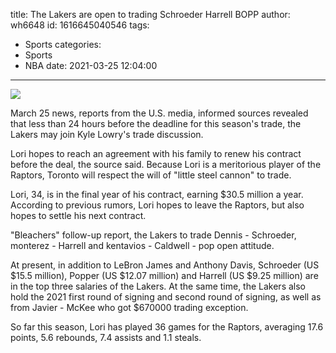 title: The Lakers are open to trading Schroeder Harrell BOPP
author: wh6648
id: 1616645040546
tags: 
- Sports
categories: 
- Sports
- NBA
date: 2021-03-25 12:04:00
---
![](https://p9.itc.cn/images01/20210325/5c759069727d4a3ebbca5db5de81a235.jpeg)


March 25 news, reports from the U.S. media, informed sources revealed that less than 24 hours before the deadline for this season's trade, the Lakers may join Kyle Lowry's trade discussion.

Lori hopes to reach an agreement with his family to renew his contract before the deal, the source said. Because Lori is a meritorious player of the Raptors, Toronto will respect the will of "little steel cannon" to trade.

Lori, 34, is in the final year of his contract, earning $30.5 million a year. According to previous rumors, Lori hopes to leave the Raptors, but also hopes to settle his next contract.

"Bleachers" follow-up report, the Lakers to trade Dennis - Schroeder, monterez - Harrell and kentavios - Caldwell - pop open attitude.

At present, in addition to LeBron James and Anthony Davis, Schroeder (US $15.5 million), Popper (US $12.07 million) and Harrell (US $9.25 million) are in the top three salaries of the Lakers. At the same time, the Lakers also hold the 2021 first round of signing and second round of signing, as well as from Javier - McKee who got $670000 trading exception.

So far this season, Lori has played 36 games for the Raptors, averaging 17.6 points, 5.6 rebounds, 7.4 assists and 1.1 steals.

